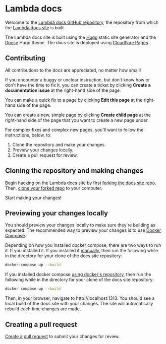 # Lambda docs

Welcome to the
[Lambda docs GitHub repository](https://github.com/LambdaLabs/lambda-docs),
the repository from which the [Lambda docs site](https://docs.lambdalabs.com/)
is built.

The Lambda docs site is built using the [Hugo](https://gohugo.io/) static site
generator and the [Docsy](https://github.com/google/docsy) Hugo theme. The
docs site is deployed using [Cloudflare Pages](https://pages.cloudflare.com/).

## Contributing

All contributions to the docs are appreciated, no matter how small!

If you encounter a buggy or unclear instruction, but don't know how or don't
have the time to fix it, you can create a ticket by clicking **Create a
documentation issue** at the right-hand side of the page.

You can make a quick fix to a page by clicking **Edit this page** at the
right-hand side of the page.

You can create a new, simple page by clicking **Create child page** at the
right-hand side of the page that you want to create a new page under.

For complex fixes and complex new pages, you'll want to follow the
instructions, below, to:

1. Clone the repository and make your changes.
2. Preview your changes locally.
3. Create a pull request for review.

## Cloning the repository and making changes

Begin hacking on the Lambda docs site by first
[forking the docs site repo](https://github.com/LambdaLabs/lambda-docs/fork).
Then,
[clone your forked repo](https://docs.github.com/en/get-started/getting-started-with-git/about-remote-repositories)
to your computer.

Start making your changes!

## Previewing your changes locally

You should preview your changes locally to make sure they're building as
expected. The recommended way to preview your changes is to use
[Docker Compose](https://docs.docker.com/compose/).

Depending on how you installed docker compose, there are two ways to run it.
If you installed it. If you installed it [manually](https://docs.docker.com/compose/install/linux/#install-the-plugin-manually),
then run the following while in the directory for your clone of the docs site
repository:

```bash
docker-compose up --build
```

If you installed docker compose [using docker's repository](https://docs.docker.com/compose/install/linux/#install-using-the-repository), then run the following
while in the directory for your clone of the docs site repository:

```bash
docker compose up --build
```

Then, in your browser, navigate to http://localhost:1313. You should see a
local build of the docs site with your changes. The site will automatically
rebuild each time changes are made.

## Creating a pull request

[Create a pull request](https://github.com/LambdaLabs/lambda-docs/pulls) to
submit your changes for review.
